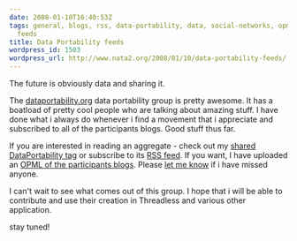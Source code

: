 ```yaml
---
date: 2008-01-10T16:40:53Z
tags: general, blogs, rss, data-portability, data, social-networks, opml, google-reader,
  feeds
title: Data Portability feeds
wordpress_id: 1503
wordpress_url: http://www.nata2.org/2008/01/10/data-portability-feeds/
---
```


The future is obviously data and sharing it.

The <a href="http://dataportability.org/">dataportability.org</a> data portability group is pretty awesome. It has a boatload of pretty cool people who are talking about amazing stuff. I have done what i always do whenever i find a movement that i appreciate  and subscribed to all of the participants blogs.  Good stuff thus far.

If you are interested in reading an aggregate - check out my <a href="http://www.google.com/reader/shared/user/18273797402131469936/label/DataPortability">shared DataPortability tag</a> or subscribe to its <a href="http://www.google.com/reader/public/atom/user/18273797402131469936/label/DataPortability">RSS feed</a>. If you want, I have uploaded an <a href="http://dopeman.org/dataportability.opml">OPML of the participants blogs</a>.  Please <a href="http://harperreed.org/contact/">let me know</a> if i have missed anyone.

I can't wait to see what comes out of this group. I hope that i will be able to contribute and use their creation in Threadless and various other application.

stay tuned!
